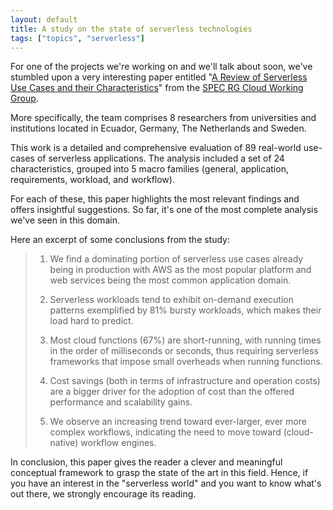 ```yaml
---
layout: default
title: A study on the state of serverless technologies
tags: ["topics", "serverless"]
---
```

For one of the projects we're working on and we'll talk about soon, we've stumbled upon a very interesting paper entitled "[A Review of Serverless Use Cases and their Characteristics](https://arxiv.org/abs/2008.11110)" from the [SPEC RG Cloud Working Group](https://research.spec.org/working-groups/rg-cloud.html).

More specifically, the team comprises 8 researchers from universities and institutions located in Ecuador, Germany, The Netherlands and Sweden.

This work is a detailed and comprehensive evaluation of 89 real-world use-cases of serverless applications. The analysis included a set of 24 characteristics, grouped into 5 macro families (general, application, requirements, workload, and workflow).

For each of these, this paper highlights the most relevant findings and offers insightful suggestions. So far, it's one of the most complete analysis we've seen in this domain.

Here an excerpt of some conclusions from the study:

> 1. We find a dominating portion of serverless use cases already being in production with AWS as the most popular platform and web services being the most common application domain.
>
>
> 2. Serverless workloads tend to exhibit on-demand execution patterns exemplified by 81% bursty workloads, which makes their load hard to predict.
>
>   
> 3. Most cloud functions (67%) are short-running, with running times in the order of milliseconds or seconds, thus requiring serverless frameworks that impose small overheads when running functions.
>
>  
> 4. Cost savings (both in terms of infrastructure and operation costs) are a bigger driver for the adoption of cost than the offered performance and scalability gains.
>
>  
> 5. We observe an increasing trend toward ever-larger, ever more complex workflows, indicating the need to move toward (cloud-native) workflow engines.

In conclusion, this paper gives the reader a clever and meaningful conceptual framework to grasp the state of the art in this field.  Hence, if you have an interest in the "serverless world" and you want to know what's out there, we strongly encourage its reading.
